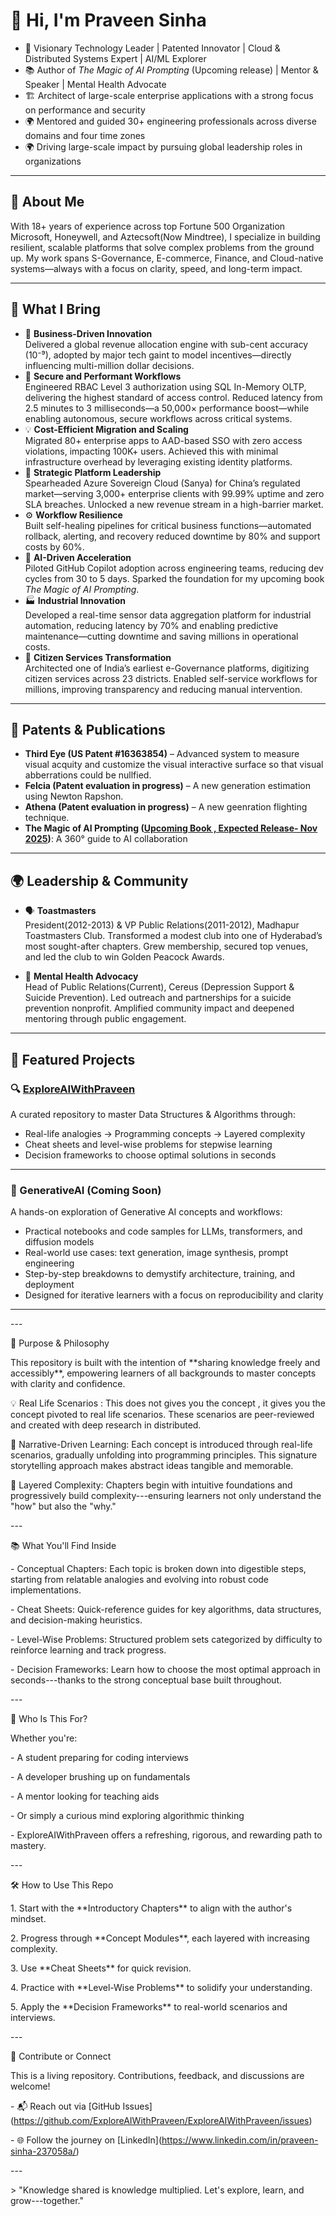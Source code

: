 # 👋 Hi, I'm Praveen Sinha

- 🚀 Visionary Technology Leader | Patented Innovator | Cloud & Distributed Systems Expert | AI/ML Explorer  
- 📚 Author of *The Magic of AI Prompting* (Upcoming release) | Mentor & Speaker | Mental Health Advocate
- 🏗️ Architect of large-scale enterprise applications with a strong focus on performance and security
- 🌍 Mentored and guided 30+ engineering professionals across diverse domains and four time zones
- 🌍 Driving large-scale impact by pursuing global leadership roles in organizations

---

## 👤 About Me

With 18+ years of experience across top Fortune 500 Organization Microsoft, Honeywell, and Aztecsoft(Now Mindtree), 
I specialize in building resilient, scalable platforms that solve complex problems from the ground up. 
My work spans S-Governance, E-commerce, Finance, and Cloud-native systems—always with a focus on clarity, speed, and long-term impact.

---

## 🧠 What I Bring

- 🚀 **Business-Driven Innovation** 	
   Delivered a global revenue allocation engine with sub-cent accuracy (10⁻⁹), adopted by major tech gaint to model incentives—directly influencing multi-million dollar decisions.  
- 🧱 **Secure and Performant Workflows**  
  Engineered RBAC Level 3 authorization using SQL In-Memory OLTP, delivering the highest standard of access control. Reduced latency from 2.5 minutes to 3 milliseconds—a 50,000× performance boost—while enabling autonomous, secure workflows across critical systems.
- 💡 **Cost-Efficient Migration and Scaling**  
  Migrated 80+ enterprise apps to AAD-based SSO with zero access violations, impacting 100K+ users. Achieved this with minimal infrastructure overhead by leveraging existing identity platforms.
- 🧭 **Strategic Platform Leadership**  
  Spearheaded Azure Sovereign Cloud (Sanya) for China’s regulated market—serving 3,000+ enterprise clients with 99.99% uptime and zero SLA breaches. Unlocked a new revenue stream in a high-barrier market.
- ⚙️ **Workflow Resilience**  
  Built self-healing pipelines for critical business functions—automated rollback, alerting, and recovery reduced downtime by 80% and support costs by 60%.
- 🧠 **AI-Driven Acceleration**  
  Piloted GitHub Copilot adoption across engineering teams, reducing dev cycles from 30 to 5 days. Sparked the foundation for my upcoming book *The Magic of AI Prompting*.
- 🏭 **Industrial Innovation**  
  Developed a real-time sensor data aggregation platform for industrial automation, reducing latency by 70% and enabling predictive maintenance—cutting downtime and saving millions in operational costs.
- 🛂 **Citizen Services Transformation**  
  Architected one of India’s earliest e-Governance platforms, digitizing citizen services across 23 districts. Enabled self-service workflows for millions, improving transparency and reducing manual intervention.

---
## 🏅 Patents & Publications

- **Third Eye (US Patent #16363854)** – Advanced system to measure visual acquity and customize the visual interactive surface so that visual abberrations could be nullfied.   
- **Felcia (Patent evaluation in progress)**  – A new generation estimation using Newton Rapshon. 
- **Athena (Patent evaluation in progress)** – A new geenration flighting technique. 
- **The Magic of AI Prompting (<u>Upcoming Book , Expected Release- Nov 2025</u>)**: A 360° guide to AI collaboration  

---
## 🌍 Leadership & Community

- 🗣️ **Toastmasters**  
  President(2012-2013) & VP Public Relations(2011-2012), Madhapur Toastmasters Club. Transformed a modest club into one of Hyderabad’s most sought-after chapters. Grew membership, secured top venues, and led the club to win Golden Peacock Awards.

- 🧠 **Mental Health Advocacy**  
  Head of Public Relations(Current), Cereus (Depression Support & Suicide Prevention). Led outreach and partnerships for a suicide prevention nonprofit. Amplified community impact and deepened mentoring through public engagement.

---
## 📘 Featured Projects

 ### 🔍 [ExploreAIWithPraveen](https://github.com/ExploreAIWithPraveen/ExploreAIWithPraveen)

A curated repository to master Data Structures & Algorithms through:

- Real-life analogies → Programming concepts → Layered complexity  
- Cheat sheets and level-wise problems for stepwise learning  
- Decision frameworks to choose optimal solutions in seconds  

---

### 🤖 GenerativeAI (Coming Soon)

A hands-on exploration of Generative AI concepts and workflows:

- Practical notebooks and code samples for LLMs, transformers, and diffusion models  
- Real-world use cases: text generation, image synthesis, prompt engineering  
- Step-by-step breakdowns to demystify architecture, training, and deployment  
- Designed for iterative learners with a focus on reproducibility and clarity  

---

\-\--

 🎯 Purpose & Philosophy

This repository is built with the intention of \*\*sharing knowledge
freely and accessibly\*\*, empowering learners of all backgrounds to
master concepts with clarity and confidence.

 💡 Real Life Scenarios : This does not gives you the concept , it gives you the concept pivoted to real life scenarios. These scenarios are  peer-reviewed and created with deep  research in distributed.

 🧠 Narrative-Driven Learning: Each concept is introduced
through real-life scenarios, gradually unfolding into
programming principles. This signature storytelling approach makes
abstract ideas tangible and memorable.

🧩 Layered Complexity: Chapters begin with intuitive
foundations and progressively build complexity---ensuring learners not
only understand the "how" but also the "why."

\-\--

📚 What You\'ll Find Inside

\- Conceptual Chapters: Each topic is broken down into
digestible steps, starting from relatable analogies and evolving into
robust code implementations.

\- Cheat Sheets: Quick-reference guides for key algorithms, data
structures, and decision-making heuristics.

\- Level-Wise Problems: Structured problem sets categorized by
difficulty to reinforce learning and track progress.

\- Decision Frameworks: Learn how to choose the most optimal
approach in seconds---thanks to the strong conceptual base built
throughout.

\-\--

🚀 Who Is This For?

Whether you\'re:

\- A student preparing for coding interviews

\- A developer brushing up on fundamentals

\- A mentor looking for teaching aids

\- Or simply a curious mind exploring algorithmic thinking

\- ExploreAIWithPraveen offers a refreshing, rigorous, and rewarding path
to mastery.

\-\--

🛠️ How to Use This Repo

1\. Start with the \*\*Introductory Chapters\*\* to align with the
author\'s mindset.

2\. Progress through \*\*Concept Modules\*\*, each layered with
increasing complexity.

3\. Use \*\*Cheat Sheets\*\* for quick revision.

4\. Practice with \*\*Level-Wise Problems\*\* to solidify your
understanding.

5\. Apply the \*\*Decision Frameworks\*\* to real-world scenarios and
interviews.

\-\--

🙌 Contribute or Connect

This is a living repository. Contributions, feedback, and discussions
are welcome!

\- 📬 Reach out via \[GitHub
	Issues\](https://github.com/ExploreAIWithPraveen/ExploreAIWithPraveen/issues)

\- 🌐 Follow the journey on
	\[LinkedIn\](https://www.linkedin.com/in/praveen-sinha-237058a/)

\-\--

\> "Knowledge shared is knowledge multiplied. Let's explore, learn, and
grow---together."

